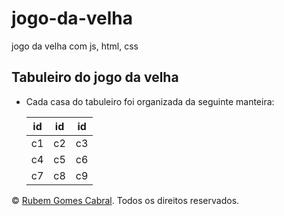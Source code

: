 # jogo-da-velha

 jogo da velha com js, html, css

## Tabuleiro do jogo da velha

- Cada casa do tabuleiro foi organizada da seguinte manteira:

    | id  | id  | id  |
    | --- | --- | --- |
    | c1  | c2  | c3  |
    | c4  | c5  | c6  |
    | c7  | c8  | c9  |

© [Rubem Gomes Cabral](https://github.com/RubemCabral77). Todos os direitos reservados.
